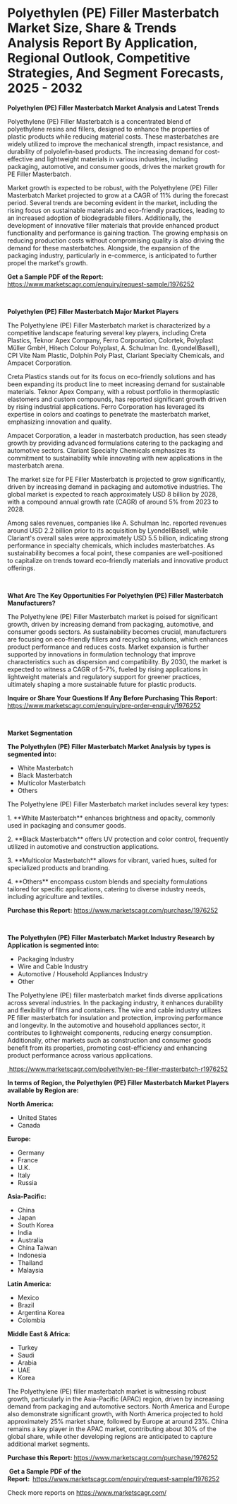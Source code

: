 <p><h1>Polyethylen (PE) Filler Masterbatch Market Size, Share & Trends Analysis Report By Application, Regional Outlook, Competitive Strategies, And Segment Forecasts, 2025 - 2032</h1></p><p><strong>Polyethylen (PE) Filler Masterbatch Market Analysis and Latest Trends</strong></p>
<p><p>Polyethylene (PE) Filler Masterbatch is a concentrated blend of polyethylene resins and fillers, designed to enhance the properties of plastic products while reducing material costs. These masterbatches are widely utilized to improve the mechanical strength, impact resistance, and durability of polyolefin-based products. The increasing demand for cost-effective and lightweight materials in various industries, including packaging, automotive, and consumer goods, drives the market growth for PE Filler Masterbatch.</p><p>Market growth is expected to be robust, with the Polyethylene (PE) Filler Masterbatch Market projected to grow at a CAGR of 11% during the forecast period. Several trends are becoming evident in the market, including the rising focus on sustainable materials and eco-friendly practices, leading to an increased adoption of biodegradable fillers. Additionally, the development of innovative filler materials that provide enhanced product functionality and performance is gaining traction. The growing emphasis on reducing production costs without compromising quality is also driving the demand for these masterbatches. Alongside, the expansion of the packaging industry, particularly in e-commerce, is anticipated to further propel the market's growth.</p></p>
<p><strong>Get a Sample PDF of the Report:&nbsp;</strong> <a href="https://www.marketscagr.com/enquiry/request-sample/1976252?utm_campaign=2526&utm_medium=2&utm_source=Github&utm_content=ia&utm_term=03042025&utm_id=polyethylen-pe-filler-masterbatch">https://www.marketscagr.com/enquiry/request-sample/1976252</a></p>
<p>&nbsp;</p>
<p><strong>Polyethylen (PE) Filler Masterbatch Major Market Players</strong></p>
<p><p>The Polyethylene (PE) Filler Masterbatch market is characterized by a competitive landscape featuring several key players, including Creta Plastics, Teknor Apex Company, Ferro Corporation, Colortek, Polyplast Müller GmbH, Hitech Colour Polyplast, A. Schulman Inc. (LyondellBasell), CPI Vite Nam Plastic, Dolphin Poly Plast, Clariant Specialty Chemicals, and Ampacet Corporation. </p><p>Creta Plastics stands out for its focus on eco-friendly solutions and has been expanding its product line to meet increasing demand for sustainable materials. Teknor Apex Company, with a robust portfolio in thermoplastic elastomers and custom compounds, has reported significant growth driven by rising industrial applications. Ferro Corporation has leveraged its expertise in colors and coatings to penetrate the masterbatch market, emphasizing innovation and quality.</p><p>Ampacet Corporation, a leader in masterbatch production, has seen steady growth by providing advanced formulations catering to the packaging and automotive sectors. Clariant Specialty Chemicals emphasizes its commitment to sustainability while innovating with new applications in the masterbatch arena. </p><p>The market size for PE Filler Masterbatch is projected to grow significantly, driven by increasing demand in packaging and automotive industries. The global market is expected to reach approximately USD 8 billion by 2028, with a compound annual growth rate (CAGR) of around 5% from 2023 to 2028. </p><p>Among sales revenues, companies like A. Schulman Inc. reported revenues around USD 2.2 billion prior to its acquisition by LyondellBasell, while Clariant's overall sales were approximately USD 5.5 billion, indicating strong performance in specialty chemicals, which includes masterbatches. As sustainability becomes a focal point, these companies are well-positioned to capitalize on trends toward eco-friendly materials and innovative product offerings.</p></p>
<p>&nbsp;</p>
<p><strong>What Are The Key Opportunities For Polyethylen (PE) Filler Masterbatch Manufacturers?</strong></p>
<p><p>The Polyethylene (PE) Filler Masterbatch market is poised for significant growth, driven by increasing demand from packaging, automotive, and consumer goods sectors. As sustainability becomes crucial, manufacturers are focusing on eco-friendly fillers and recycling solutions, which enhances product performance and reduces costs. Market expansion is further supported by innovations in formulation technology that improve characteristics such as dispersion and compatibility. By 2030, the market is expected to witness a CAGR of 5-7%, fueled by rising applications in lightweight materials and regulatory support for greener practices, ultimately shaping a more sustainable future for plastic products.</p></p>
<p><strong>Inquire or Share Your Questions If Any Before Purchasing This Report:</strong> <a href="https://www.marketscagr.com/enquiry/pre-order-enquiry/1976252?utm_campaign=2526&utm_medium=2&utm_source=Github&utm_content=ia&utm_term=03042025&utm_id=polyethylen-pe-filler-masterbatch">https://www.marketscagr.com/enquiry/pre-order-enquiry/1976252</a></p>
<p>&nbsp;</p>
<p><strong>Market Segmentation</strong></p>
<p><strong>The Polyethylen (PE) Filler Masterbatch Market Analysis by types is segmented into:</strong></p>
<p><ul><li>White Masterbatch</li><li>Black Masterbatch</li><li>Multicolor Masterbatch</li><li>Others</li></ul></p>
<p><p>The Polyethylene (PE) Filler Masterbatch market includes several key types: </p><p>1. **White Masterbatch** enhances brightness and opacity, commonly used in packaging and consumer goods.  </p><p>2. **Black Masterbatch** offers UV protection and color control, frequently utilized in automotive and construction applications.  </p><p>3. **Multicolor Masterbatch** allows for vibrant, varied hues, suited for specialized products and branding.  </p><p>4. **Others** encompass custom blends and specialty formulations tailored for specific applications, catering to diverse industry needs, including agriculture and textiles.</p></p>
<p><strong>Purchase this Report:&nbsp;</strong><a href="https://www.marketscagr.com/purchase/1976252?utm_campaign=2526&utm_medium=2&utm_source=Github&utm_content=ia&utm_term=03042025&utm_id=polyethylen-pe-filler-masterbatch">https://www.marketscagr.com/purchase/1976252</a></p>
<p>&nbsp;</p>
<p><strong>The Polyethylen (PE) Filler Masterbatch Market Industry Research by Application is segmented into:</strong></p>
<p><ul><li>Packaging Industry</li><li>Wire and Cable Industry</li><li>Automotive / Household Appliances Industry</li><li>Other</li></ul></p>
<p><p>The Polyethylene (PE) filler masterbatch market finds diverse applications across several industries. In the packaging industry, it enhances durability and flexibility of films and containers. The wire and cable industry utilizes PE filler masterbatch for insulation and protection, improving performance and longevity. In the automotive and household appliances sector, it contributes to lightweight components, reducing energy consumption. Additionally, other markets such as construction and consumer goods benefit from its properties, promoting cost-efficiency and enhancing product performance across various applications.</p></p>
<p><a href="https://www.marketscagr.com/polyethylen-pe-filler-masterbatch-r1976252?utm_campaign=2526&utm_medium=2&utm_source=Github&utm_content=ia&utm_term=03042025&utm_id=polyethylen-pe-filler-masterbatch">&nbsp;https://www.marketscagr.com/polyethylen-pe-filler-masterbatch-r1976252</a></p>
<p><strong>In terms of Region, the Polyethylen (PE) Filler Masterbatch Market Players available by Region are:</strong></p>
<p>
    <p> <strong> North America: </strong>
        <ul>
            <li>United States</li>
            <li>Canada</li>
        </ul>
        </p> 
    <p> <strong> Europe: </strong>
        <ul>
            <li>Germany</li>
            <li>France</li>
            <li>U.K.</li>
            <li>Italy</li>
            <li>Russia</li>
        </ul>
        </p> 
    <p> <strong> Asia-Pacific: </strong>
        <ul>
            <li>China</li>
            <li>Japan</li>
            <li>South Korea</li>
            <li>India</li>
            <li>Australia</li>
            <li>China Taiwan</li>
            <li>Indonesia</li>
            <li>Thailand</li>
            <li>Malaysia</li>
        </ul>
        </p> 
    <p> <strong> Latin America: </strong>
        <ul>
            <li>Mexico</li>
            <li>Brazil</li>
            <li>Argentina Korea</li>
            <li>Colombia</li>
        </ul>
        </p> 
    <p> <strong> Middle East & Africa: </strong>
        <ul>
            <li>Turkey</li>
            <li>Saudi</li>
            <li>Arabia</li>
            <li>UAE</li>
            <li>Korea</li>
        </ul>
    </p>
    </p>
<p><p>The Polyethylene (PE) filler masterbatch market is witnessing robust growth, particularly in the Asia-Pacific (APAC) region, driven by increasing demand from packaging and automotive sectors. North America and Europe also demonstrate significant growth, with North America projected to hold approximately 25% market share, followed by Europe at around 23%. China remains a key player in the APAC market, contributing about 30% of the global share, while other developing regions are anticipated to capture additional market segments.</p></p>
<p><strong>Purchase this Report: </strong><a href="https://www.marketscagr.com/purchase/1976252?utm_campaign=2526&utm_medium=2&utm_source=Github&utm_content=ia&utm_term=03042025&utm_id=polyethylen-pe-filler-masterbatch">https://www.marketscagr.com/purchase/1976252</a></p>
<p>&nbsp;<strong>Get a Sample PDF of the Report:&nbsp;&nbsp;</strong><a href="https://www.marketscagr.com/enquiry/request-sample/1976252?utm_campaign=2526&utm_medium=2&utm_source=Github&utm_content=ia&utm_term=03042025&utm_id=polyethylen-pe-filler-masterbatch">https://www.marketscagr.com/enquiry/request-sample/1976252</a></p>
<p><strong></strong></p>
<p>Check more reports on <a href="https://www.marketscagr.com/?utm_campaign=2526&utm_medium=2&utm_source=Github&utm_content=ia&utm_term=03042025&utm_id=polyethylen-pe-filler-masterbatch">https://www.marketscagr.com/</a></p>